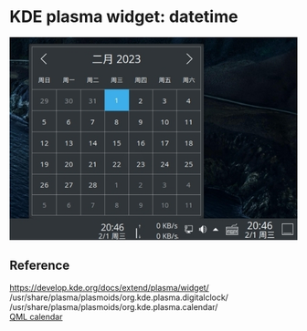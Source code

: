 # KDE plasma widget: datetime
![alt](preview.jpg)

## Reference 
https://develop.kde.org/docs/extend/plasma/widget/  
/usr/share/plasma/plasmoids/org.kde.plasma.digitalclock/  
/usr/share/plasma/plasmoids/org.kde.plasma.calendar/    
[QML calendar](http://t.zoukankan.com/linuxAndMcu-p-13632176.html)